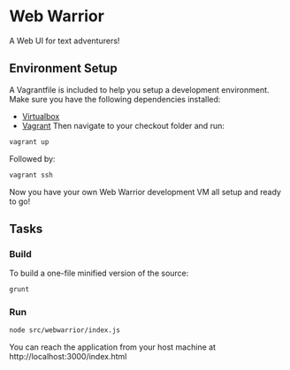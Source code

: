 # Web Warrior
A Web UI for text adventurers!

## Environment Setup
A Vagrantfile is included to help you setup a development environment. Make sure you have the following dependencies installed:
 * [Virtualbox](https://www.virtualbox.org/wiki/Downloads)
 * [Vagrant](https://www.vagrantup.com/downloads.html)
Then navigate to your checkout folder and run:
```bash
vagrant up
```  
Followed by:
```bash
vagrant ssh
```
Now you have your own Web Warrior development VM all setup and ready to go!

## Tasks

### Build
To build a one-file minified version of the source:
```bash
grunt
```

### Run
```bash
node src/webwarrior/index.js
```

You can reach the application from your host machine at http://localhost:3000/index.html
